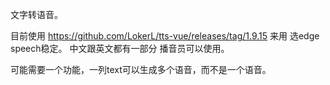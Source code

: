 文字转语音。

目前使用 https://github.com/LokerL/tts-vue/releases/tag/1.9.15 来用
选edge speech稳定。
中文跟英文都有一部分 播音员可以使用。

可能需要一个功能，一列text可以生成多个语音，而不是一个语音。